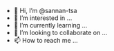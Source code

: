 - 👋 Hi, I’m @sannan-tsa
- 👀 I’m interested in ...
- 🌱 I’m currently learning ...
- 💞️ I’m looking to collaborate on ...
- 📫 How to reach me ...

<!---
sannan-tsa/sannan-tsa is a ✨ special ✨ repository because its `README.md` (this file) appears on your GitHub profile.
You can click the Preview link to take a look at your changes.
--->
